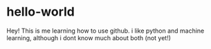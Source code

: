# hello-world

Hey!
This is me learning how to use github. i like python and machine learning, although i dont know much about both (not yet!)
  
